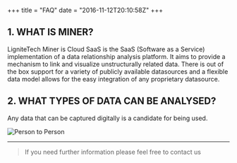 +++
title = "FAQ"
date = "2016-11-12T20:10:58Z"
+++

## 1. WHAT IS MINER?

LigniteTech Miner is Cloud SaaS is the SaaS (Software as a Service) implementation of a data relationship analysis platform. It aims to provide a mechanism to link and visualize unstructurally related data. There is out of the box support for a variety of publicly available datasources and a flexible data model allows for the easy integration of any proprietary datasource.

## 2. WHAT TYPES OF DATA CAN BE ANALYSED?

Any data that can be captured digitally is a candidate for being used.

![Person to Person](/img/screenshots/person-to-person.png)


---

> If you need further information please feel free to contact us

